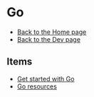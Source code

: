 # Go

- [Back to the Home page](../../README.md)
- [Back to the Dev page](../README.md)

## Items
- [Get started with Go](Get%20started%20with%20Go.md)
- [Go resources](Go%20resources.md)
